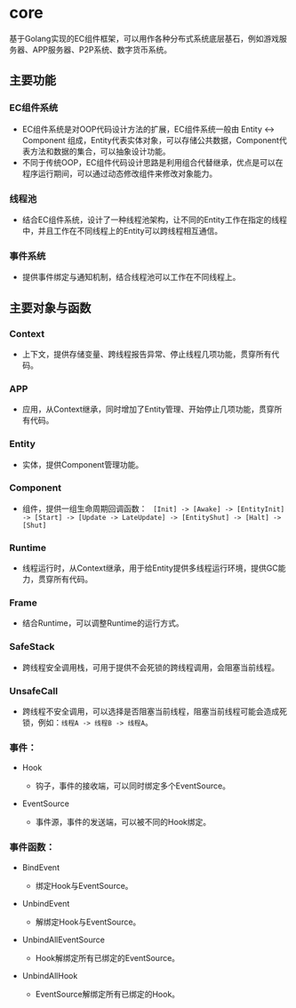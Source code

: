 # core

基于Golang实现的EC组件框架，可以用作各种分布式系统底层基石，例如游戏服务器、APP服务器、P2P系统、数字货币系统。

## 主要功能
### EC组件系统
* EC组件系统是对OOP代码设计方法的扩展，EC组件系统一般由 Entity <-> Component 组成，Entity代表实体对象，可以存储公共数据，Component代表方法和数据的集合，可以抽象设计功能。
* 不同于传统OOP，EC组件代码设计思路是利用组合代替继承，优点是可以在程序运行期间，可以通过动态修改组件来修改对象能力。

### 线程池
* 结合EC组件系统，设计了一种线程池架构，让不同的Entity工作在指定的线程中，并且工作在不同线程上的Entity可以跨线程相互通信。

### 事件系统
* 提供事件绑定与通知机制，结合线程池可以工作在不同线程上。

## 主要对象与函数
### Context
* 上下文，提供存储变量、跨线程报告异常、停止线程几项功能，贯穿所有代码。

### APP
* 应用，从Context继承，同时增加了Entity管理、开始停止几项功能，贯穿所有代码。

### Entity
* 实体，提供Component管理功能。

### Component
* 组件，提供一组生命周期回调函数：
` [Init] -> [Awake] -> [EntityInit] -> [Start] -> [Update -> LateUpdate] -> [EntityShut] -> [Halt] -> [Shut]`

### Runtime
* 线程运行时，从Context继承，用于给Entity提供多线程运行环境，提供GC能力，贯穿所有代码。

### Frame
* 结合Runtime，可以调整Runtime的运行方式。

### SafeStack
* 跨线程安全调用栈，可用于提供不会死锁的跨线程调用，会阻塞当前线程。

### UnsafeCall
* 跨线程不安全调用，可以选择是否阻塞当前线程，阻塞当前线程可能会造成死锁，例如：`线程A -> 线程B -> 线程A`。

### 事件：
* Hook 
	* 钩子，事件的接收端，可以同时绑定多个EventSource。

* EventSource 
	* 事件源，事件的发送端，可以被不同的Hook绑定。

### 事件函数：
* BindEvent 
	* 绑定Hook与EventSource。

* UnbindEvent 
	* 解绑定Hook与EventSource。

* UnbindAllEventSource 
	* Hook解绑定所有已绑定的EventSource。

* UnbindAllHook 
	* EventSource解绑定所有已绑定的Hook。
